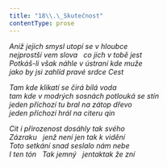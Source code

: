 ```yaml
---
title: "18\\.\_Skutečnost"
contentType: prose
---
```


<section>

_Aniž jejich smysl utopí se v hloubce  
nejprostší vem slova   co jich v tobě jest  
Potkáš-li však náhle v ústraní kde muže  
jako by jsi zahlíd pravé srdce Cest_

</section>

<section>

_Tam kde klikatí se čirá bílá voda  
tam kde v modrých sosnách potlouká se stín  
jeden příchozí tu bral na zátop dřevo  
jeden příchozí hrál na citeru qin_

</section>

<section>

_Cit i přirozenost dosáhly tak svého  
Zázraku   jenž není jen tak k vidění  
Toto setkání snad seslalo nám nebe  
I ten tón   Tak jemný   jentaktak že zní_

</section>
